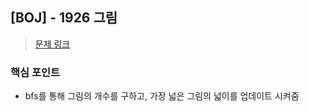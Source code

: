 ## [BOJ] - 1926 그림 
>[문제 링크](https://www.acmicpc.net/problem/1926)

### 핵심 포인트
- bfs를 통해 그림의 개수를 구하고, 가장 넓은 그림의 넓이를 업데이트 시켜줌